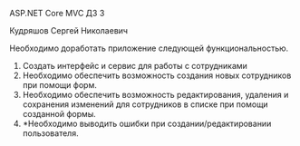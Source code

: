 ASP.NET Core MVC
ДЗ 3

Кудряшов Сергей Николаевич

Необходимо доработать приложение следующей функциональностью.

1. Создать интерфейс и сервис для работы с сотрудниками
2. Необходимо обеспечить возможность создания новых сотрудников при помощи форм.
3. Необходимо обеспечить возможность редактирования, удаления и сохранения изменений для сотрудников в списке при помощи созданной формы.
4. *Необходимо выводить ошибки при создании/редактировании пользователя.

